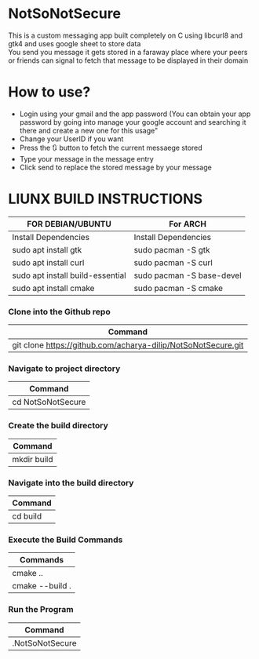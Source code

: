 

# NotSoNotSecure
This is a custom messaging app built completely on C using libcurl8 and gtk4 and uses google sheet to store data
<br>
You send you message it gets stored in a faraway place where your peers or friends can signal to fetch that message to be displayed in their domain
# How to use?
- Login using your gmail and the app password
  (You can obtain your app password by going into manage your google account and searching it there and create a new one for this usage"
- Change your UserID if you want
- Press the 🔃 button to fetch the current messaege stored
- Type your message in the message entry
- Click send to replace the stored message by your message
# LIUNX BUILD INSTRUCTIONS

| FOR DEBIAN/UBUNTU                | For ARCH                    |      
|----------------------------------|-----------------------------|      
| Install Dependencies             | Install Dependencies        |      
| sudo apt install gtk             | sudo pacman -S gtk          |
| sudo apt install curl            | sudo pacman -S curl         |
| sudo apt install build-essential | sudo pacman -S base-devel   |
| sudo apt install cmake           | sudo pacman -S cmake        |

### Clone into the Github repo

| Command                                                       |
|---------------------------------------------------------------|
| git clone https://github.com/acharya-dilip/NotSoNotSecure.git |
### Navigate to project directory
| Command           |
|-------------------|
| cd NotSoNotSecure |
### Create the build directory
| Command  |
|--------------------------|
| mkdir build              |
### Navigate into the build directory
| Command   |
|----------------------------------|
| cd build                         |
###  Execute the Build Commands
| Commands   |
|----------------------------|
| cmake ..                   |
| cmake --build .            |

### Run the Program

| Command         |
|-----------------|
| .NotSoNotSecure |


